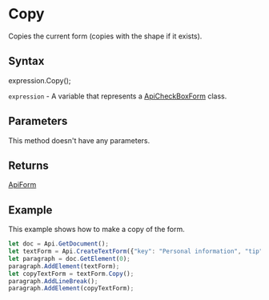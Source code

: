 # Copy

Copies the current form (copies with the shape if it exists).

## Syntax

expression.Copy();

`expression` - A variable that represents a [ApiCheckBoxForm](../ApiCheckBoxForm.md) class.

## Parameters

This method doesn't have any parameters.

## Returns

[ApiForm](../../Enumeration/ApiForm.md)

## Example

This example shows how to make a copy of the form.

```javascript
let doc = Api.GetDocument();
let textForm = Api.CreateTextForm({"key": "Personal information", "tip": "Enter your first name", "required": true, "placeholder": "First name", "comb": true, "maxCharacters": 10, "cellWidth": 3, "multiLine": false, "autoFit": false});
let paragraph = doc.GetElement(0);
paragraph.AddElement(textForm);
let copyTextForm = textForm.Copy();
paragraph.AddLineBreak();
paragraph.AddElement(copyTextForm);
```
